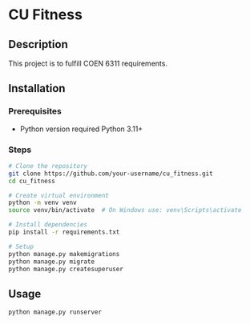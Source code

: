 # CU Fitness

## Description
This project is to fulfill COEN 6311 requirements.

## Installation

### Prerequisites
- Python version required Python 3.11+

### Steps
```sh
# Clone the repository
git clone https://github.com/your-username/cu_fitness.git
cd cu_fitness

# Create virtual environment
python -m venv venv
source venv/bin/activate  # On Windows use: venv\Scripts\activate

# Install dependencies
pip install -r requirements.txt

# Setup
python manage.py makemigrations
python manage.py migrate
python manage.py createsuperuser
```

## Usage
```sh
python manage.py runserver
```
